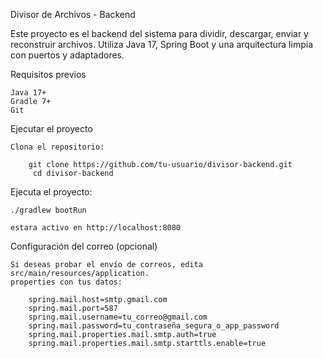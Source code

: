 Divisor de Archivos - Backend

Este proyecto es el backend del sistema para dividir, 
descargar, enviar y reconstruir archivos. Utiliza Java 17, 
Spring Boot y una arquitectura limpia con puertos y adaptadores.

Requisitos previos

    Java 17+
    Gradle 7+
    Git 

 Ejecutar el proyecto
    
    Clona el repositorio:

        git clone https://github.com/tu-usuario/divisor-backend.git
         cd divisor-backend

Ejecuta el proyecto:

    ./gradlew bootRun

    estara activo en http://localhost:8080

Configuración del correo (opcional)

    Si deseas probar el envío de correos, edita src/main/resources/application.
    properties con tus datos:

        spring.mail.host=smtp.gmail.com
        spring.mail.port=587
        spring.mail.username=tu_correo@gmail.com
        spring.mail.password=tu_contraseña_segura_o_app_password
        spring.mail.properties.mail.smtp.auth=true
        spring.mail.properties.mail.smtp.starttls.enable=true